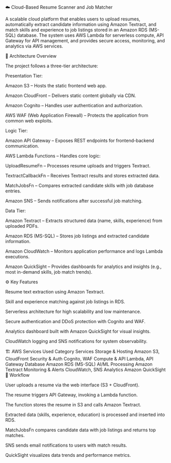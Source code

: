☁️ Cloud-Based Resume Scanner and Job Matcher

A scalable cloud platform that enables users to upload resumes, automatically extract candidate information using Amazon Textract, and match skills and experience to job listings stored in an Amazon RDS (MS-SQL) database. The system uses AWS Lambda for serverless compute, API Gateway for API management, and provides secure access, monitoring, and analytics via AWS services.

🧩 Architecture Overview

The project follows a three-tier architecture:

Presentation Tier:

Amazon S3 – Hosts the static frontend web app.

Amazon CloudFront – Delivers static content globally via CDN.

Amazon Cognito – Handles user authentication and authorization.

AWS WAF (Web Application Firewall) – Protects the application from common web exploits.

Logic Tier:

Amazon API Gateway – Exposes REST endpoints for frontend-backend communication.

AWS Lambda Functions – Handles core logic:

UploadResumeFn – Processes resume uploads and triggers Textract.

TextractCallbackFn – Receives Textract results and stores extracted data.

MatchJobsFn – Compares extracted candidate skills with job database entries.

Amazon SNS – Sends notifications after successful job matching.

Data Tier:

Amazon Textract – Extracts structured data (name, skills, experience) from uploaded PDFs.

Amazon RDS (MS-SQL) – Stores job listings and extracted candidate information.

Amazon CloudWatch – Monitors application performance and logs Lambda executions.

Amazon QuickSight – Provides dashboards for analytics and insights (e.g., most in-demand skills, job match trends).

⚙️ Key Features

Resume text extraction using Amazon Textract.

Skill and experience matching against job listings in RDS.

Serverless architecture for high scalability and low maintenance.

Secure authentication and DDoS protection with Cognito and WAF.

Analytics dashboard built with Amazon QuickSight for visual insights.

CloudWatch logging and SNS notifications for system observability.

🏗️ AWS Services Used
Category	Services
Storage & Hosting	Amazon S3, CloudFront
Security & Auth	Cognito, WAF
Compute & API	Lambda, API Gateway
Database	Amazon RDS (MS-SQL)
AI/ML Processing	Amazon Textract
Monitoring & Alerts	CloudWatch, SNS
Analytics	Amazon QuickSight
🚀 Workflow

User uploads a resume via the web interface (S3 + CloudFront).

The resume triggers API Gateway, invoking a Lambda function.

The function stores the resume in S3 and calls Amazon Textract.

Extracted data (skills, experience, education) is processed and inserted into RDS.

MatchJobsFn compares candidate data with job listings and returns top matches.

SNS sends email notifications to users with match results.

QuickSight visualizes data trends and performance metrics.
